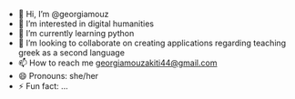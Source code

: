 - 👋 Hi, I’m @georgiamouz
- 👀 I’m interested in digital humanities
- 🌱 I’m currently learning python
- 💞️ I’m looking to collaborate on creating applications regarding teaching greek as a second language
- 📫 How to reach me georgiamouzakiti44@gmail.com
- 😄 Pronouns: she/her
- ⚡ Fun fact: ...

<!---
georgiamouz/georgiamouz is a ✨ special ✨ repository because its `README.md` (this file) appears on your GitHub profile.
You can click the Preview link to take a look at your changes.
--->
